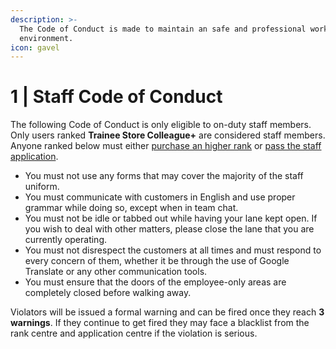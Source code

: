 ```yaml
---
description: >-
  The Code of Conduct is made to maintain an safe and professional working
  environment.
icon: gavel
---
```


# 1 | Staff Code of Conduct

The following Code of Conduct is only eligible to on-duty staff members. Only users ranked **Trainee Store Colleague+** are considered staff members. Anyone ranked below must either [purchase an higher rank](https://www.roblox.com/games/85187706204057) or [pass the staff application](https://www.roblox.com/games/18842770808/BECOME-STAFF-BloxNShop-Application-Center).

* You must not use any forms that may cover the majority of the staff uniform.&#x20;
* You must communicate with customers in English and use proper grammar while doing so, except when in team chat.&#x20;
* You must not be idle or tabbed out while having your lane kept open. If you wish to deal with other matters, please close the lane that you are currently operating.&#x20;
* You must not disrespect the customers at all times and must respond to every concern of them, whether it be through the use of Google Translate or any other communication tools.&#x20;
* You must ensure that the doors of the employee-only areas are completely closed before walking away.

Violators will be issued a formal warning and can be fired once they reach **3 warnings**. If they continue to get fired they may face a blacklist from the rank centre and application centre if the violation is serious.
